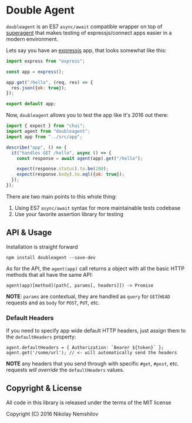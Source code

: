 # Double Agent

`doubleagent` is an ES7 `async/await` compatible wrapper on top of
[superagent](https://github.com/visionmedia/superagent) that makes testing of
expressjs/connect apps easier in a modern environment.

Lets say you have an [expressjs](http://expressjs.com) app, that looks somewhat
like this:

```js
import express from "express";

const app = express();

app.get("/hello", (req, res) => {
  res.json({ok: true});
});

export default app;
```

Now, `doubleagent` allows you to test the app like it's 2016 out there:

```js
import { expect } from "chai";
import agent from "doubleagent";
import app from "../src/app";

describe("app", () => {
  it("handles GET /hello", async () => {
    const response = await agent(app).get("/hello");

    expect(response.status).to.be(200);
    expect(response.body).to.eql({ok: true});
  });
});
```

There are two main points to this whole thing:

1. Using ES7 `async/await` syntax for more maintainable tests codebase
2. Use your favorite assertion library for testing

## API & Usage

Installation is straight forward

```
npm install doubleagent --save-dev
```

As for the API, the `agent(app)` call returns a object with all the basic HTTP
methods that all have the same API:

```
agent(app)[method](path[, params[, headers]]) -> Promise
```

__NOTE__: `params` are contextual, they are handled as `query` for `GET`/`HEAD`
requests and as `body` for `POST`, `PUT`, etc.

### Default Headers

If you need to specify app wide default HTTP headers, just assign them to the
`defaultHeaders` property:

```
agent.defaultHeaders = { Authorization: `Bearer ${token}` };
agent.get('/some/url'); // <- will automatically send the headers
```

__NOTE__ any headers that you send through with specific `#get`, `#post`, etc.
requests _will override_ the `defaultHeaders` values.

## Copyright & License

All code in this library is released under the terms of the MIT license

Copyright (C) 2016 Nikolay Nemshilov
